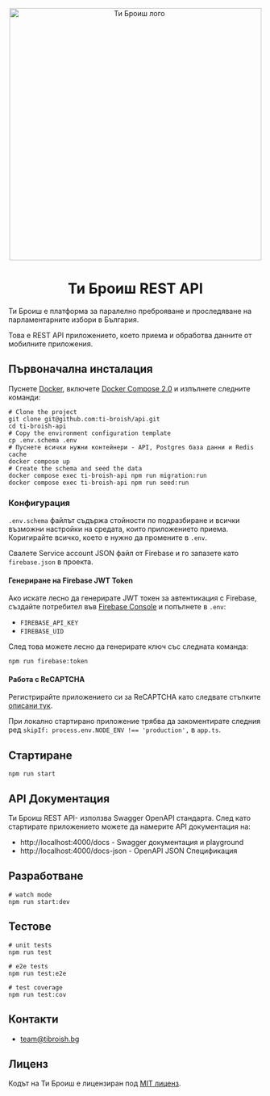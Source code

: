 <p align="center">
  <img align="center" src="docs/youCount_horizontal_RGB_color.png" alt="Ти Броиш лого" width="500px">
</p>

<h1 align="center">Ти Броиш REST API</h1>

Ти Броиш е платформа за паралелно преброяване и проследяване на парламентарните избори в България.

Това е REST API приложението, което приема и обработва данните от мобилните приложения.

## Първоначална инсталация

Пуснете [Docker][], включете [Docker Compose 2.0][] и изпълнете следните команди:

```shell
# Clone the project
git clone git@github.com:ti-broish/api.git
cd ti-broish-api
# Copy the environment configuration template
cp .env.schema .env
# Пуснете всички нужни контейнери - API, Postgres база данни и Redis cache
docker compose up
# Create the schema and seed the data
docker compose exec ti-broish-api npm run migration:run
docker compose exec ti-broish-api npm run seed:run
```

### Конфигурация

`.env.schema` файлът съдържа стойности по подразбиране и всички възможни настройки на средата,
които приложението приема. Коригирайте всичко, което е нужно да промените в `.env`.

Свалете Service account JSON файл от Firebase и го запазете като `firebase.json` в проекта.

#### Генериране на Firebase JWT Token

Ако искате лесно да генерирате JWT токен за автентикация с Firebase, създайте потребител във [Firebase Console](https://console.firebase.google.com/project/ti-broish/authentication/users) и попълнете в `.env`:

- `FIREBASE_API_KEY`
- `FIREBASE_UID`

След това можете лесно да генерирате ключ със следната команда:

```shell
npm run firebase:token
```

#### Работа с ReCAPTCHA

Регистрирайте приложението си за ReCAPTCHA като следвате стъпките [описани тук](https://firebase.google.com/docs/app-check/web/recaptcha-provider#project-setup).

При локално стартирано приложение трябва да закоментирате следния ред `skipIf: process.env.NODE_ENV !== 'production',` в `app.ts`.

## Стартиране

```shell
npm run start
```

## API Документация

Ти Броиш REST API- използва Swagger OpenAPI стандарта.
След като стартирате приложението можете да намерите API документация на:

- http://localhost:4000/docs - Swagger документация и playground
- http://localhost:4000/docs-json - OpenAPI JSON Спецификация

## Разработване

```shell
# watch mode
npm run start:dev
```

## Тестове

```shell
# unit tests
npm run test

# e2e tests
npm run test:e2e

# test coverage
npm run test:cov
```

## Контакти

- [team@tibroish.bg](mailto:team@tibroish.bg)

## Лиценз

Кодът на Ти Броиш е лицензиран под [MIT лиценз](https://github.com/nestjs/nest/blob/master/LICENSE).

[docker]: https://www.docker.com/products/docker-desktop
[docker compose 2.0]: https://docs.docker.com/compose/cli-command/#installing-compose-v2
